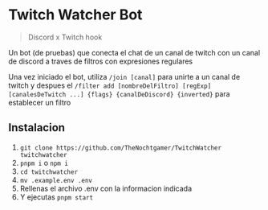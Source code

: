 # Twitch Watcher Bot
> Discord x Twitch hook

Un bot (de pruebas) que conecta el chat de un canal de twitch con un canal de discord a traves de filtros con expresiones regulares

Una vez iniciado el bot, utiliza `/join [canal]` para unirte a un canal de twitch y despues el `/filter add [nombreDelFiltro] [regExp] [canalesDeTwitch ...] {flags} {canalDeDiscord} {inverted}` para establecer un filtro

## Instalacion

1. `git clone https://github.com/TheNochtgamer/TwitchWatcher twitchwatcher`
0. `pnpm i` o `npm i`
0. `cd twitchwatcher`
0. `mv .example.env .env`
1. Rellenas el archivo .env con la informacion indicada
2. Y ejecutas `pnpm start`